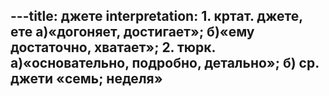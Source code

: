 ---title: джете
interpretation: 1. кртат. джете, ете а)«догоняет, достигает»; б)«ему достаточно, хватает»; 2. тюрк. а)«основательно, подробно, детально»; б) ср. джети «семь; неделя»
---
